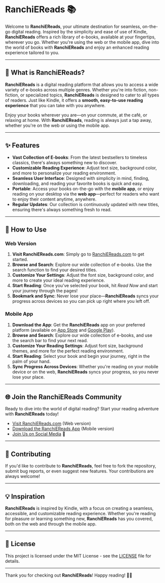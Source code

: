 # RanchiEReads 📚

Welcome to **RanchiEReads**, your ultimate destination for seamless, on-the-go digital reading. Inspired by the simplicity and ease of use of Kindle, **RanchiEReads** offers a rich library of e-books, available at your fingertips, wherever you go. Whether you're using the web or the mobile app, dive into the world of books with **RanchiEReads** and enjoy an enhanced reading experience tailored to you.

---

## 📖 What is RanchiEReads?

**RanchiEReads** is a digital reading platform that allows you to access a wide variety of e-books across multiple genres. Whether you're into fiction, non-fiction, or specialized topics, **RanchiEReads** is designed to cater to all types of readers. Just like Kindle, it offers a **smooth, easy-to-use reading experience** that you can take with you anywhere.

Enjoy your books wherever you are—on your commute, at the café, or relaxing at home. With **RanchiEReads**, reading is always just a tap away, whether you're on the web or using the mobile app.

---

## ✨ Features

- **Vast Collection of E-books**: From the latest bestsellers to timeless classics, there's always something new to discover.
- **Customizable Reading Experience**: Adjust text size, background color, and more to personalize your reading environment.
- **Seamless User Interface**: Designed with simplicity in mind, finding, downloading, and reading your favorite books is quick and easy.
- **Portable**: Access your books on-the-go with the **mobile app**, or enjoy reading on your desktop via the **web app**—perfect for readers who want to enjoy their content anytime, anywhere.
- **Regular Updates**: Our collection is continuously updated with new titles, ensuring there's always something fresh to read.

---

## 📲 How to Use

### Web Version

1. **Visit RanchiEReads.com**: Simply go to [RanchiEReads.com](http://RanchiEReads.com) to get started.
2. **Browse and Search**: Explore our wide collection of e-books. Use the search function to find your desired titles.
3. **Customize Your Settings**: Adjust the font size, background color, and more to create your ideal reading experience.
4. **Start Reading**: Once you’ve selected your book, hit _Read Now_ and start your journey through the pages!
5. **Bookmark and Sync**: Never lose your place—**RanchiEReads** syncs your progress across devices so you can pick up right where you left off.

### Mobile App

1. **Download the App**: Get the **RanchiEReads** app on your preferred platform (available on [App Store](#) and [Google Play](#)).
2. **Browse and Search**: Explore our wide collection of e-books, and use the search bar to find your next read.
3. **Customize Your Reading Settings**: Adjust font size, background themes, and more for the perfect reading environment.
4. **Start Reading**: Select your book and begin your journey, right in the palm of your hand.
5. **Sync Progress Across Devices**: Whether you're reading on your mobile device or on the web, **RanchiEReads** syncs your progress, so you never lose your place.

---

## 🌐 Join the RanchiEReads Community

Ready to dive into the world of digital reading? Start your reading adventure with **RanchiEReads** today!

- [Visit RanchiEReads.com](http://RanchiEReads.com) (Web version)
- [Download the RanchiEReads App](#) (Mobile version)
- [Join Us on Social Media](#) 📱

---

## 🔧 Contributing

If you'd like to contribute to **RanchiEReads**, feel free to fork the repository, submit bug reports, or even suggest new features. Your contributions are always welcome!

---

## 💡 Inspiration

**RanchiEReads** is inspired by Kindle, with a focus on creating a seamless, accessible, and customizable reading experience. Whether you're reading for pleasure or learning something new, **RanchiEReads** has you covered, both on the web and through the mobile app.

---

## 📄 License

This project is licensed under the MIT License - see the [LICENSE](LICENSE) file for details.

---

Thank you for checking out **RanchiEReads**! Happy reading! 📖✨
